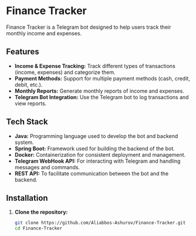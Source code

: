 # Finance Tracker

Finance Tracker is a Telegram bot designed to help users track their monthly income and expenses. 

## Features

- **Income & Expense Tracking:** Track different types of transactions (income, expenses) and categorize them.
- **Payment Methods:** Support for multiple payment methods (cash, credit, debit, etc.).
- **Monthly Reports:** Generate monthly reports of income and expenses.
- **Telegram Bot Integration:** Use the Telegram bot to log transactions and view reports.

## Tech Stack

- **Java:** Programming language used to develop the bot and backend system.
- **Spring Boot:** Framework used for building the backend of the bot.
- **Docker:** Containerization for consistent deployment and management.
- **Telegram WebHook API:** For interacting with Telegram and handling messages and commands.
- **REST API:** To facilitate communication between the bot and the backend.

## Installation

1. **Clone the repository:**

   ```bash
   git clone https://github.com/Aliabbos-Ashurov/Finance-Tracker.git
   cd Finance-Tracker

